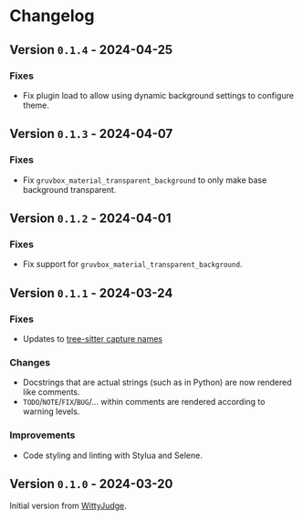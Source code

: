 # Changelog

## Version `0.1.4` - 2024-04-25

### Fixes

- Fix plugin load to allow using dynamic background settings to configure theme.

## Version `0.1.3` - 2024-04-07

### Fixes

- Fix `gruvbox_material_transparent_background` to only make base background transparent.

## Version `0.1.2` - 2024-04-01

### Fixes

- Fix support for `gruvbox_material_transparent_background`.

## Version `0.1.1` - 2024-03-24

### Fixes

- Updates to [tree-sitter capture names](https://github.com/nvim-treesitter/nvim-treesitter/issues/2293#issuecomment-1900679583)

### Changes

- Docstrings that are actual strings (such as in Python) are now rendered like comments.
- `TODO`/`NOTE`/`FIX`/`BUG`/... within comments are rendered according to warning levels.

### Improvements

- Code styling and linting with Stylua and Selene.

## Version `0.1.0` - 2024-03-20

Initial version from [WittyJudge](https://github.com/WIttyJudge).
